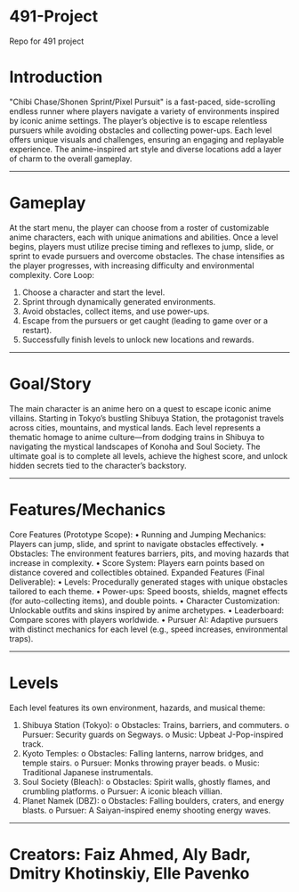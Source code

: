 # 491-Project
Repo for 491 project

# Introduction
"Chibi Chase/Shonen Sprint/Pixel Pursuit" is a fast-paced, side-scrolling endless runner where players navigate a variety of environments inspired by iconic anime settings. The player’s objective is to escape relentless pursuers while avoiding obstacles and collecting power-ups. Each level offers unique visuals and challenges, ensuring an engaging and replayable experience. The anime-inspired art style and diverse locations add a layer of charm to the overall gameplay.
________________________________________
# Gameplay
At the start menu, the player can choose from a roster of customizable anime characters, each with unique animations and abilities. Once a level begins, players must utilize precise timing and reflexes to jump, slide, or sprint to evade pursuers and overcome obstacles. The chase intensifies as the player progresses, with increasing difficulty and environmental complexity.
Core Loop:
1.	Choose a character and start the level.
2.	Sprint through dynamically generated environments.
3.	Avoid obstacles, collect items, and use power-ups.
4.	Escape from the pursuers or get caught (leading to game over or a restart).
5.	Successfully finish levels to unlock new locations and rewards.
________________________________________
# Goal/Story
The main character is an anime hero on a quest to escape iconic anime villains. Starting in Tokyo’s bustling Shibuya Station, the protagonist travels across cities, mountains, and mystical lands. Each level represents a thematic homage to anime culture—from dodging trains in Shibuya to navigating the mystical landscapes of Konoha and Soul Society. The ultimate goal is to complete all levels, achieve the highest score, and unlock hidden secrets tied to the character’s backstory.
________________________________________
# Features/Mechanics
Core Features (Prototype Scope):
•	Running and Jumping Mechanics: Players can jump, slide, and sprint to navigate obstacles effectively.
•	Obstacles: The environment features barriers, pits, and moving hazards that increase in complexity.
•	Score System: Players earn points based on distance covered and collectibles obtained.
Expanded Features (Final Deliverable):
•	Levels: Procedurally generated stages with unique obstacles tailored to each theme.
•	Power-ups: Speed boosts, shields, magnet effects (for auto-collecting items), and double points.
•	Character Customization: Unlockable outfits and skins inspired by anime archetypes.
•	Leaderboard: Compare scores with players worldwide.
•	Pursuer AI: Adaptive pursuers with distinct mechanics for each level (e.g., speed increases, environmental traps).
________________________________________
# Levels
Each level features its own environment, hazards, and musical theme:
1.	Shibuya Station (Tokyo):
o	Obstacles: Trains, barriers, and commuters.
o	Pursuer: Security guards on Segways.
o	Music: Upbeat J-Pop-inspired track.
2.	Kyoto Temples:
o	Obstacles: Falling lanterns, narrow bridges, and temple stairs.
o	Pursuer: Monks throwing prayer beads.
o	Music: Traditional Japanese instrumentals.
3.	Soul Society (Bleach):
o	Obstacles: Spirit walls, ghostly flames, and crumbling platforms.
o	Pursuer: A iconic bleach villian.
4.	Planet Namek (DBZ):
o	Obstacles: Falling boulders, craters, and energy blasts.
o	Pursuer: A Saiyan-inspired enemy shooting energy waves.
________________________________________

# Creators: Faiz Ahmed, Aly Badr, Dmitry Khotinskiy, Elle Pavenko
